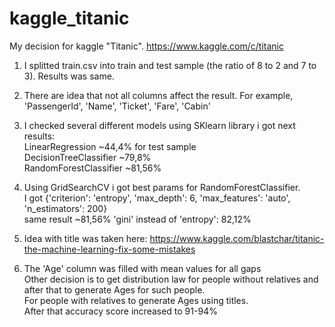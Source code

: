 # kaggle_titanic
My decision for kaggle "Titanic".
https://www.kaggle.com/c/titanic


1) I splitted train.csv into train and test sample (the ratio of 8 to 2 and 7 to 3). Results was same.
2) There are idea that not all сolumns affect the result. For example, 'PassengerId', 'Name', 'Ticket', 'Fare', 'Cabin'

3) I checked several different models using SKlearn library
i got next results:<br />
LinearRegression ~44,4% for test sample<br />
DecisionTreeClassifier ~79,8%<br />
RandomForestClassifier ~81,56%<br />

4) Using GridSearchCV i got best params for RandomForestClassifier.<br />
I got {'criterion': 'entropy', 'max_depth': 6, 'max_features': 'auto', 'n_estimators': 200}<br />
same result ~81,56%
'gini' instead of 'entropy': 82,12%

5) Idea with title was taken here: https://www.kaggle.com/blastchar/titanic-the-machine-learning-fix-some-mistakes <br />

6) The 'Age' column was filled with mean values for all gaps<br />
Other decision is to get distribution law for people without relatives and after that to generate Ages for such people.<br /> For people with relatives to generate Ages using titles. <br /> After that accuracy score increased to 91-94%